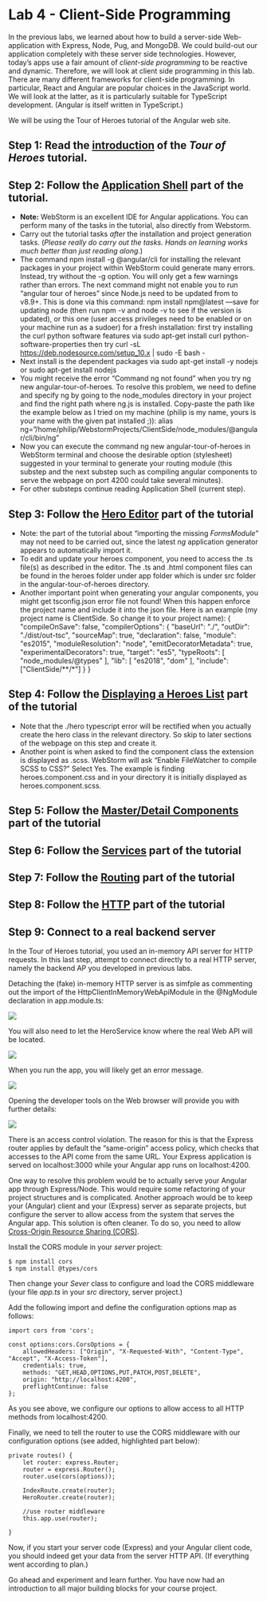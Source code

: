 # Lab 4 - Client-Side Programming
In the previous labs, we learned about how to build a server-side Web-application with Express, Node, Pug, and MongoDB. We could build-out our application completely with these server side technologies. However, today’s apps use a fair amount of *client-side programming* to be reactive and dynamic. Therefore, we will look at client side programming in this lab. There are many different frameworks for client-side programming. In particular, React and Angular are popular choices in the JavaScript world. We will look at the latter, as it is particularly suitable for TypeScript development. (Angular is itself written in TypeScript.)

We will be using the Tour of Heroes tutorial of the Angular web site.

## Step 1: Read the [introduction](https://angular.io/tutorial) of the *Tour of Heroes* tutorial. 
## Step 2: Follow the [Application Shell](https://angular.io/tutorial/toh-pt0) part of the tutorial.
- **Note:** WebStorm is an excellent IDE for Angular applications. You can perform many of the tasks in the tutorial, also directly from Webstorm. 
- Carry out the tutorial tasks *after* the installation and project generation tasks. (*Please really do carry out the tasks. Hands on learning works much better than just reading along.*)
- The command npm install -g @angular/cli for installing the relevant packages in your project within WebStorm could generate many errors. Instead, try without the -g option. You will only get a few warnings rather than errors. The next command might not enable you to run “angular tour of heroes” since Node.js need to be updated from to v8.9+. This is done via this command: npm install npm@latest —save for updating node (then run npm -v and node -v to see if the version is updated), or this one (user access privileges need to be enabled or on your machine run as a sudoer) for a fresh installation: first try installing the curl python software features via  sudo apt-get install curl python-software-properties  then try curl -sL https://deb.nodesource.com/setup_10.x | sudo -E bash -
- Next install is the dependent packages via sudo apt-get install -y nodejs or sudo apt-get install nodejs
- You might receive the error “Command ng not found” when you try ng new angular-tour-of-heroes. To resolve this problem, we need to define and specify ng by going to the node_modules directory in your project and find the right path where ng.js is installed. Copy-paste the path like the example below as I tried on my machine (philip is my name, yours is your name with the given pat installed  ;)):  alias ng=”/home/philip/WebstormProjects/ClientSide/node_modules/@angular/cli/bin/ng”
- Now you can execute the command ng new angular-tour-of-heroes  in WebStorm terminal and choose the desirable option (stylesheet) suggested in your terminal to generate your routing module (this substep and the next substep such as compiling angular components to serve the webpage on port 4200 could take several minutes).
- For other substeps continue reading Application Shell (current step). 
## Step 3: Follow the [Hero Editor](https://angular.io/tutorial/toh-pt1) part of the tutorial
- Note: the part of the tutorial about “importing the missing *FormsModule*” may not need to be carried out, since the latest *ng* application generator appears to automatically import it.
- To edit and update your heroes component, you need to access the .ts file(s) as described in the editor. The .ts and .html component files can be found in the heroes folder under app folder which is under src folder in the angular-tour-of-heroes directory.  
- Another important point when generating your angular components, you might get tsconfig.json error file not found! When this happen enforce the project name and include it into the json file. Here is an example (my project name is ClientSide. So change it to your project name): 
    {
      "compileOnSave": false,
      "compilerOptions": {
        "baseUrl": "./",
        "outDir": "./dist/out-tsc",
        "sourceMap": true,
        "declaration": false,
        "module": "es2015",
        "moduleResolution": "node",
        "emitDecoratorMetadata": true,
        "experimentalDecorators": true,
        "target": "es5",
        "typeRoots": [
          "node_modules/@types"
        ],
        "lib": [
          "es2018",
          "dom"
        ],
        "include": ["ClientSide/**/*"]
      }
    }
## Step 4: Follow the [Displaying a Heroes List](https://angular.io/tutorial/toh-pt2) part of the tutorial
- Note that the ./hero typescript error will be rectified when you actually create the hero class in the relevant directory. So skip to later sections of the webpage on this step and create it. 
- Another point is when asked to find the component class the extension is displayed as .scss. WebStorm will ask “Enable FileWatcher to compile SCSS to CSS?” Select Yes. The example is finding heroes.component.css and in your directory it is initially displayed as heroes.component.scss.
## Step 5: Follow the [Master/Detail Components](https://angular.io/tutorial/toh-pt3) part of the tutorial
## Step 6: Follow the [Services](https://angular.io/tutorial/toh-pt4) part of the tutorial
## Step 7: Follow the [Routing](https://angular.io/tutorial/toh-pt5) part of the tutorial
## Step 8: Follow the [HTTP](https://angular.io/tutorial/toh-pt6) part of the tutorial
## Step 9: Connect to a real backend server

In the Tour of Heroes tutorial, you used an in-memory API server for HTTP requests. In this last step, attempt to connect directly to a real HTTP server, namely the backend AP you developed in previous labs. 

Detaching the (fake) in-memory HTTP server is as simfple as commenting out the import of the HttpClientInMemoryWebApiModule in the @NgModule declaration in app.module.ts:

![](https://d2mxuefqeaa7sj.cloudfront.net/s_193FDF11814237EA74040A9F032F09F8B28CD63696818BF08EA74D32383F591F_1534376798456_image.png)


You will also need to let the HeroService know where the real Web API will be located. 

![](https://d2mxuefqeaa7sj.cloudfront.net/s_193FDF11814237EA74040A9F032F09F8B28CD63696818BF08EA74D32383F591F_1534376915747_image.png)


When you run the app, you will likely get an error message.

![](https://d2mxuefqeaa7sj.cloudfront.net/s_193FDF11814237EA74040A9F032F09F8B28CD63696818BF08EA74D32383F591F_1534377188907_image.png)


Opening the developer tools on the Web browser will provide you with further details:

![](https://d2mxuefqeaa7sj.cloudfront.net/s_193FDF11814237EA74040A9F032F09F8B28CD63696818BF08EA74D32383F591F_1534377261752_image.png)


There is an access control violation. The reason for this is that the Express router applies by default the “same-origin” access policy, which checks that accesses to the API come from the same URL. Your Express application is served on localhost:3000 while your Angular app runs on localhost:4200. 

One way to resolve this problem would be to actually serve your Angular app through Express/Node. This would require some refactoring of your project structures and is complicated. Another approach would be to keep your (Angular) client and your (Express) server as separate projects, but configure the server to allow access from the system that serves the Angular app. This solution is often cleaner. To do so, you need to allow [Cross-Origin Resource Sharing (CORS)](https://www.codecademy.com/articles/what-is-cors).

Install the CORS module in your *server* project:

    $ npm install cors
    $ npm install @types/cors

 Then change your *Sever* class to configure and load the CORS middleware (your file *app.ts* in your *src* directory, server project.)
 
 Add the following import and define the configuration options map as follows:
 

    import cors from 'cors';
    
    const options:cors.CorsOptions = {
        allowedHeaders: ["Origin", "X-Requested-With", "Content-Type", "Accept", "X-Access-Token"],
        credentials: true,
        methods: "GET,HEAD,OPTIONS,PUT,PATCH,POST,DELETE",
        origin: "http://localhost:4200",
        preflightContinue: false
    };

As you see above, we configure our options to allow access to all HTTP methods from localhost:4200.

Finally, we need to tell the router to use the CORS middleware with our configuration options (see added, highlighted part below):


    private routes() {
        let router: express.Router;
        router = express.Router();
        router.use(cors(options));
    
        IndexRoute.create(router);
        HeroRouter.create(router);
    
        //use router middleware
        this.app.use(router);
    
    }

Now, if you start your server code (Express) and your Angular client code, you should indeed get your data from the server HTTP API. (If everything went according to plan.)

Go ahead and experiment and learn further. You have now had an introduction to all major building blocks for your course project.

